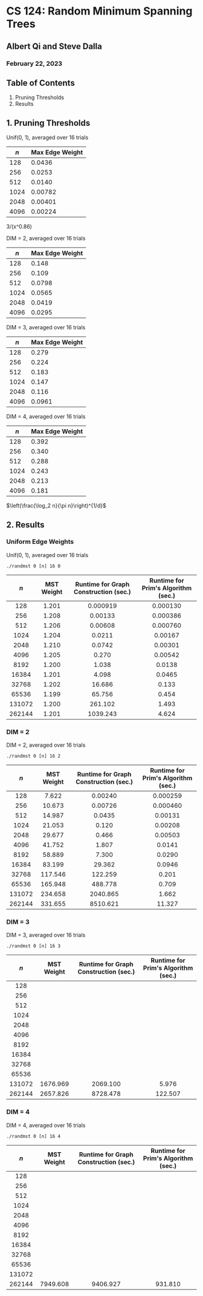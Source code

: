 # CS 124: Random Minimum Spanning Trees
## Albert Qi and Steve Dalla
### February 22, 2023

## Table of Contents
1. Pruning Thresholds
2. Results

## 1. Pruning Thresholds

Unif(0, 1), averaged over 16 trials

| $n$         | Max Edge Weight |
| ----------- | --------------- |
| 128         | 0.0436          |
| 256         | 0.0253          |
| 512         | 0.0140          |
| 1024        | 0.00782         |
| 2048        | 0.00401         |
| 4096        | 0.00224         |

3/(x^0.86)



DIM = 2, averaged over 16 trials

| $n$         | Max Edge Weight |
| ----------- | --------------- |
| 128         | 0.148           |
| 256         | 0.109           |
| 512         | 0.0798          |
| 1024        | 0.0565          |
| 2048        | 0.0419          |
| 4096        | 0.0295          |





DIM = 3, averaged over 16 trials

| $n$         | Max Edge Weight |
| ----------- | --------------- |
| 128         | 0.279           |
| 256         | 0.224           |
| 512         | 0.183           |
| 1024        | 0.147           |
| 2048        | 0.116           |
| 4096        | 0.0961          |





DIM = 4, averaged over 16 trials

| $n$         | Max Edge Weight |
| ----------- | --------------- |
| 128         | 0.392           |
| 256         | 0.340           |
| 512         | 0.288           |
| 1024        | 0.243           |
| 2048        | 0.213           |
| 4096        | 0.181           |


$\left(\frac{\log_2 n}{\pi n}\right)^{1/d}$


## 2. Results

### Uniform Edge Weights

Unif(0, 1), averaged over 16 trials

`./randmst 0 [n] 16 0`

| $n$    | MST Weight | Runtime for Graph Construction (sec.) | Runtime for Prim's Algorithm (sec.) |
| :----: | :--------: | :-----------------------------------: | :---------------------------------: |
| 128    | 1.201      | 0.000919                              | 0.000130                            |
| 256    | 1.208      | 0.00133                               | 0.000386                            |
| 512    | 1.206      | 0.00608                               | 0.000760                            |
| 1024   | 1.204      | 0.0211                                | 0.00167                             |
| 2048   | 1.210      | 0.0742                                | 0.00301                             |
| 4096   | 1.205      | 0.270                                 | 0.00542                             |
| 8192   | 1.200      | 1.038                                 | 0.0138                              |
| 16384  | 1.201      | 4.098                                 | 0.0465                              |
| 32768  | 1.202      | 16.686                                | 0.133                               |
| 65536  | 1.199      | 65.756                                | 0.454                               |
| 131072 | 1.200      | 261.102                               | 1.493                               |
| 262144 | 1.201      | 1039.243                              | 4.624                               |

### DIM = 2

DIM = 2, averaged over 16 trials

`./randmst 0 [n] 16 2`

| $n$    | MST Weight | Runtime for Graph Construction (sec.) | Runtime for Prim's Algorithm (sec.) |
| :----: | :--------: | :-----------------------------------: | :---------------------------------: |
| 128    | 7.622      | 0.00240                               | 0.000259                            |
| 256    | 10.673     | 0.00726                               | 0.000460                            |
| 512    | 14.987     | 0.0435                                | 0.00131                             |
| 1024   | 21.053     | 0.120                                 | 0.00208                             |
| 2048   | 29.677     | 0.466                                 | 0.00503                             |
| 4096   | 41.752     | 1.807                                 | 0.0141                              |
| 8192   | 58.889     | 7.300                                 | 0.0290                              |
| 16384  | 83.199     | 29.362                                | 0.0946                              |
| 32768  | 117.546    | 122.259                               | 0.201                               |
| 65536  | 165.948    | 488.778                               | 0.709                               |
| 131072 | 234.658    | 2040.865                              | 1.662                               |
| 262144 | 331.655    | 8510.621                              | 11.327                              |



### DIM = 3

DIM = 3, averaged over 16 trials

`./randmst 0 [n] 16 3`

| $n$    | MST Weight | Runtime for Graph Construction (sec.) | Runtime for Prim's Algorithm (sec.) |
| :----: | :--------: | :-----------------------------------: | :---------------------------------: |
| 128    |            |                                       |                                     |
| 256    |            |                                       |                                     |
| 512    |            |                                       |                                     |
| 1024   |            |                                       |                                     |
| 2048   |            |                                       |                                     |
| 4096   |            |                                       |                                     |
| 8192   |            |                                       |                                     |
| 16384  |            |                                       |                                     |
| 32768  |            |                                       |                                     |
| 65536  |            |                                       |                                     |
| 131072 | 1676.969   | 2069.100                              | 5.976                               |
| 262144 | 2657.826   | 8728.478                              | 122.507                             |




### DIM = 4

DIM = 4, averaged over 16 trials

`./randmst 0 [n] 16 4`

| $n$    | MST Weight | Runtime for Graph Construction (sec.) | Runtime for Prim's Algorithm (sec.) |
| :----: | :--------: | :-----------------------------------: | :---------------------------------: |
| 128    |            |                                       |                                     |
| 256    |            |                                       |                                     |
| 512    |            |                                       |                                     |
| 1024   |            |                                       |                                     |
| 2048   |            |                                       |                                     |
| 4096   |            |                                       |                                     |
| 8192   |            |                                       |                                     |
| 16384  |            |                                       |                                     |
| 32768  |            |                                       |                                     |
| 65536  |            |                                       |                                     |
| 131072 |            |                                       |                                     |
| 262144 | 7949.608   | 9406.927                              | 931.810                             |